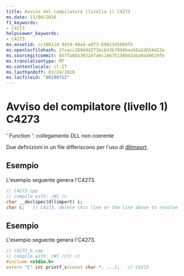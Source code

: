 ```yaml
---
title: Avviso del compilatore (livello 1) C4273
ms.date: 11/04/2016
f1_keywords:
- C4273
helpviewer_keywords:
- C4273
ms.assetid: cc18611d-9454-40a4-ad73-69823d5888fb
ms.openlocfilehash: 2fcecc268d4d271bcb43b7094baa58a2d654d22e
ms.sourcegitcommit: 857fa6b530224fa6c18675138043aba9aa0619fb
ms.translationtype: MT
ms.contentlocale: it-IT
ms.lasthandoff: 03/24/2020
ms.locfileid: "80199752"
---
```

# <a name="compiler-warning-level-1-c4273"></a>Avviso del compilatore (livello 1) C4273

' Function ': collegamento DLL non coerente

Due definizioni in un file differiscono per l'uso di [dllimport](../../cpp/dllexport-dllimport.md).

## <a name="example"></a>Esempio

L'esempio seguente genera l'C4273.

```cpp
// C4273.cpp
// compile with: /W1 /c
char __declspec(dllimport) c;
char c;   // C4273, delete this line or the line above to resolve
```

## <a name="example"></a>Esempio

L'esempio seguente genera l'C4273.

```cpp
// C4273_b.cpp
// compile with: /W1 /clr /c
#include <stdio.h>
extern "C" int printf_s(const char *, ...);   // C4273
```
